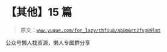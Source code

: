 # 【其他】15 篇

> 原文：[`www.yuque.com/for_lazy/thfiu8/ab0m6rt2fvg09lmt`](https://www.yuque.com/for_lazy/thfiu8/ab0m6rt2fvg09lmt)

公众号懒人找资源，懒人专属群分享